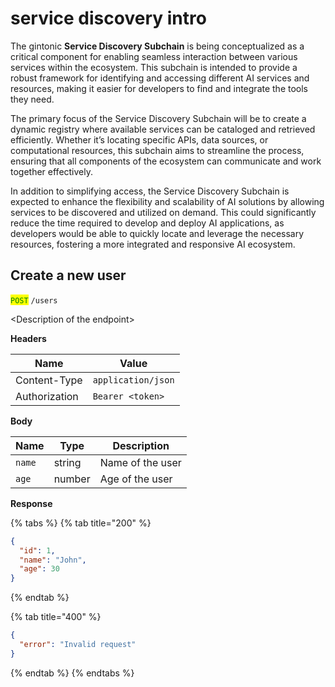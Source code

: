 # service discovery intro

The gintonic **Service Discovery Subchain** is being conceptualized as a critical component for enabling seamless interaction between various services within the ecosystem. This subchain is intended to provide a robust framework for identifying and accessing different AI services and resources, making it easier for developers to find and integrate the tools they need.

The primary focus of the Service Discovery Subchain will be to create a dynamic registry where available services can be cataloged and retrieved efficiently. Whether it’s locating specific APIs, data sources, or computational resources, this subchain aims to streamline the process, ensuring that all components of the ecosystem can communicate and work together effectively.

In addition to simplifying access, the Service Discovery Subchain is expected to enhance the flexibility and scalability of AI solutions by allowing services to be discovered and utilized on demand. This could significantly reduce the time required to develop and deploy AI applications, as developers would be able to quickly locate and leverage the necessary resources, fostering a more integrated and responsive AI ecosystem.

## Create a new user

<mark style="color:green;">`POST`</mark> `/users`

\<Description of the endpoint>

**Headers**

| Name          | Value              |
| ------------- | ------------------ |
| Content-Type  | `application/json` |
| Authorization | `Bearer <token>`   |

**Body**

| Name   | Type   | Description      |
| ------ | ------ | ---------------- |
| `name` | string | Name of the user |
| `age`  | number | Age of the user  |

**Response**

{% tabs %}
{% tab title="200" %}
```json
{
  "id": 1,
  "name": "John",
  "age": 30
}
```
{% endtab %}

{% tab title="400" %}
```json
{
  "error": "Invalid request"
}
```
{% endtab %}
{% endtabs %}
